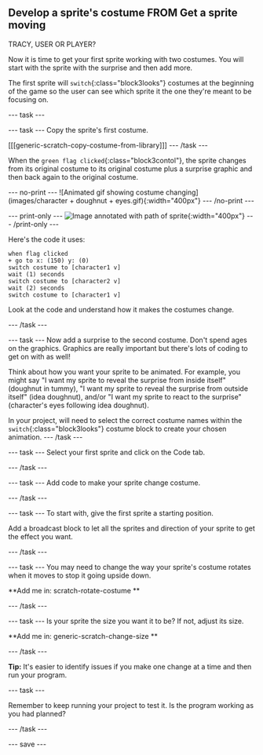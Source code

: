 ## Develop a sprite's costume FROM Get a sprite moving
TRACY, USER OR PLAYER?

Now it is time to get your first sprite working with two costumes. You will start with the sprite with the surprise and then add more. 

The first sprite will `switch`{:class="block3looks"} costumes at the beginning of the game so the user can see which sprite it the one they're meant to be focusing on.

--- task ---

--- task ---
Copy the sprite's first costume.

[[[generic-scratch-copy-costume-from-library]]]
--- /task ---

When the `green flag clicked`{:class="block3contol"}, the sprite changes from its original costume to its original costume plus a surprise graphic and then back again to the original costume.

--- no-print ---
![Animated gif showing costume changing](images/character + doughnut + eyes.gif){:width="400px"}
--- /no-print ---

--- print-only ---
![Image annotated with path of sprite](images/moving-up-down.png){:width="400px"}
--- /print-only ---

Here's the code it uses:

```blocks3
when flag clicked
+ go to x: (150) y: (0)
switch costume to [character1 v]
wait (1) seconds
switch costume to [character2 v]
wait (2) seconds
switch costume to [character1 v]
```
Look at the code and understand how it makes the costumes change.

--- /task ---

--- task ---
Now add a surprise to the second costume. Don't spend ages on the graphics. Graphics are really important but there's lots of coding to get on with as well!

Think about how you want your sprite to be animated. For example, you might say "I want my sprite to reveal the surprise from inside itself" (doughnut in tummy), "I want my sprite to reveal the surprise from outside itself" (idea doughnut), and/or "I want my sprite to react to the surprise" (character's eyes following idea doughnut).

In your project, will need to select the correct costume names within the `switch`{:class="block3looks"} costume block to create your chosen animation. 
--- /task ---

--- task ---
Select your first sprite and click on the Code tab. 

--- /task ---

--- task ---
Add code to make your sprite change costume.

--- /task ---

--- task ---
To start with, give the first sprite a starting position.


Add a broadcast block to let all the sprites and direction of your sprite to get the effect you want. 

--- /task ---

--- task ---
You may need to change the way your sprite's costume rotates when it moves to stop it going upside down.

**Add me in: scratch-rotate-costume **

--- /task ---

--- task ---
Is your sprite the size you want it to be? If not, adjust its size.

**Add me in: generic-scratch-change-size **

--- /task ---

**Tip:** It's easier to identify issues if you make one change at a time and then run your program. 

--- task ---

Remember to keep running your project to test it. Is the program working as you had planned?

--- /task ---

--- save ---
